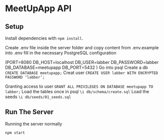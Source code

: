 # MeetUpApp API

## Setup

Install dependencies with `npm install`.


Create .env file inside the server folder and copy content from .env.example into .env
fill in the necessary PostgreSQL configuration

(PORT=8080
DB_HOST=localhost
DB_USER=labber
DB_PASSWORD=labber
DB_DATABASE=meetupapp
DB_PORT=5432 
)
Go into psql
Create a db  `CREATE DATABASE meetupapp;`
Creat user  `CREATE USER labber WITH ENCRYPTED PASSWORD ‘labber’;` 

Granting access to user `GRANT ALL PRIVILEGES ON DATABASE meetupapp TO labber;`
Load the tables once in psql 
 `\i db/schema/create.sql`
 Load the seeds 
 `\i db/seeds/01_seeds.sql`

## Run The Server

Running the server normally

`npm start`




